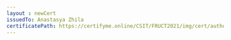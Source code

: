 ```yaml
--- 
layout : newCert 
issuedTo: Anastasya Zhila 
certificatePath: https://certifyme.online/CSIT/FRUCT2021/img/cert/author/AnastasyaZhila_d8aba.png
--- 
```

